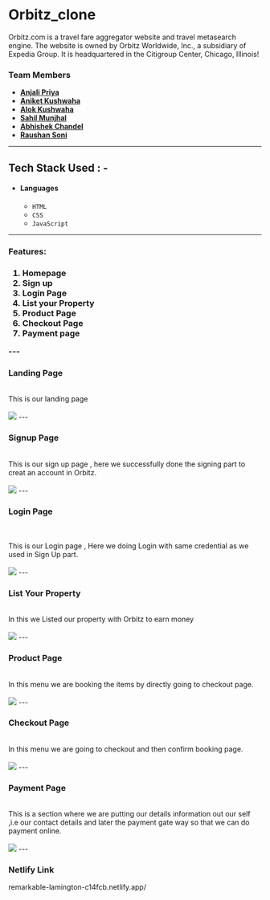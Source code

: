 # Orbitz_clone
Orbitz.com is a travel fare aggregator website and travel metasearch engine. The website is owned by Orbitz Worldwide, Inc., a subsidiary of Expedia Group. It is headquartered in the Citigroup Center, Chicago, Illinois!

### Team Members

- **[Anjali Priya](https://github.com/Anju0565)**
- **[Aniket Kushwaha](https://github.com/Aniketkushwaha80)**
- **[Alok Kushwaha](https://github.com/Alok0818)**
- **[Sahil Munjhal](https://github.com/SahilMunjhal)**
- **[Abhishek Chandel](https://github.com/AbhiChandel64)** 
- **[Raushan Soni](https://github.com/raushansoni2002)**
---
## Tech Stack Used : -
- #### Languages
  - `HTML`
  - `CSS`
  - `JavaScript`
---
<h3>Features:<h3/>
  <ol>
    <li>Homepage</li>
    <li>Sign up</li>
     <li>Login Page</li>
    <li>List your Property</li>
      <li>Product Page</li>
      <li>Checkout Page</li>
     <li>Payment page</li>
  </ol>
---  
 <h3>Landing  Page</h3>
  <br>
   This is our landing page
  <br>
  <br>
   <img src="https://user-images.githubusercontent.com/88077417/167290746-826a27d0-b351-4e74-92f1-99d693b83ae8.png"/>
---
 <h3>Signup Page</h3>
  <br>
  This is our sign up page , here we successfully done the signing part to creat an account in Orbitz.
 <br>
  <br>
  <img src="https://user-images.githubusercontent.com/88077417/167291436-2176089b-cb69-41ab-a3ac-a44ec6535b83.png"/>
---
 <h3>Login Page</h3>
   <br>
  <br>
  This is our Login page , Here we doing Login with same credential as we used in Sign Up part.
  <br> 
  <br>
  <img src="https://user-images.githubusercontent.com/88077417/167291006-8b2eb617-c0a0-4ed4-af2c-1b8db1761b5b.png"/>
  ---
 
   <h3>List Your Property</h3>
   <br>
    In this we Listed our property with Orbitz to earn money
  <br> 
  <br>
  <img src="https://user-images.githubusercontent.com/88077417/167291035-2cbe4cef-2282-48a3-b101-fcb51d2bd9fe.png"/>
  ---  
  
  <h3>Product Page</h3>
   <br>
  In this menu we are booking the items by directly going to checkout page.
  <br> 
  <br>
  <img src="https://user-images.githubusercontent.com/88077417/167291377-30d7ccd5-284c-455c-b6a7-a97fd27c9c51.png"/>
  ---  
  <h3>Checkout Page</h3>
   <br>
  In this menu we are going to checkout and then confirm booking page.
  <br> 
  <br>
  <img src="https://user-images.githubusercontent.com/88077417/167291298-b1a786e2-91fc-4f58-a3ba-3e4871dd82b8.png"/>
  ---  
 <h3>Payment Page</h3>  
   <br>
  This is a section where we are putting our details information out our self ,i.e our contact details and later the payment gate way so that we can do payment online.
  <br>  
  <br>
  <img src="https://user-images.githubusercontent.com/88077417/167291148-15d024c8-68da-4823-989d-5d8f28cab6aa.png"/>
  ---
 
 
### Netlify Link
remarkable-lamington-c14fcb.netlify.app/

